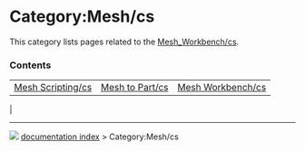 # Category:Mesh/cs
This category lists pages related to the [Mesh_Workbench/cs](Mesh_Workbench/cs.md).

### Contents

|     |     |     |
| --- | --- | --- |
| [Mesh Scripting/cs](Mesh_Scripting/cs.md) | [Mesh to Part/cs](Mesh_to_Part/cs.md) | [Mesh Workbench/cs](Mesh_Workbench/cs.md) |
|



---
![](images/Right_arrow.png) [documentation index](../README.md) > Category:Mesh/cs
